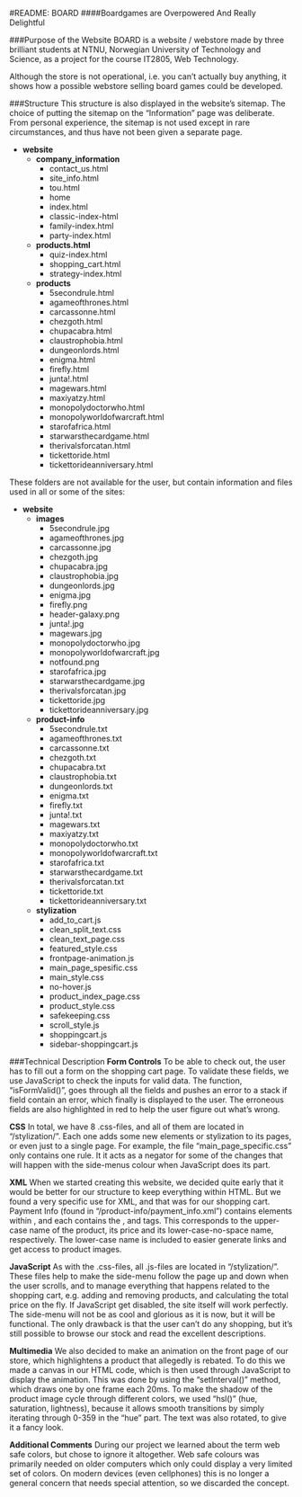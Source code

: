 #README: BOARD
####Boardgames are Overpowered And Really Delightful

###Purpose of the Website
BOARD is a website / webstore made by three brilliant students at NTNU, Norwegian University of Technology and Science, as a project for the course IT2805, Web Technology.

Although the store is not operational, i.e. you can’t actually buy anything, it shows how a possible webstore selling board games could be developed.

###Structure
This structure is also displayed in the website’s sitemap. The choice of putting the sitemap on the “Information” page was deliberate. From personal experience, the sitemap is not used except in rare circumstances, and thus have not been given a separate page.

- **website**
	- **company_information**
		- contact_us.html
		- site_info.html
		- tou.html
		- home
		- index.html
		- classic-index-html
		- family-index.html
		- party-index.html
	- **products.html**
		- quiz-index.html
		- shopping_cart.html
		- strategy-index.html
	- **products**
		- 5secondrule.html
		- agameofthrones.html
		- carcassonne.html
		- chezgoth.html
		- chupacabra.html
		- claustrophobia.html
		- dungeonlords.html
		- enigma.html
		- firefly.html
		- junta!.html
		- magewars.html
		- maxiyatzy.html
		- monopolydoctorwho.html
		- monopolyworldofwarcraft.html
		- starofafrica.html
		- starwarsthecardgame.html
		- therivalsforcatan.html
		- tickettoride.html
		- tickettorideanniversary.html

These folders are not available for the user, but contain information and files used in all or some of the sites:

- **website**
	- **images**
		- 5secondrule.jpg
		- agameofthrones.jpg
		- carcassonne.jpg
		- chezgoth.jpg
		- chupacabra.jpg
		- claustrophobia.jpg
		- dungeonlords.jpg
		- enigma.jpg
		- firefly.png
		- header-galaxy.png
		- junta!.jpg
		- magewars.jpg
		- monopolydoctorwho.jpg
		- monopolyworldofwarcraft.jpg
		- notfound.png
		- starofafrica.jpg
		- starwarsthecardgame.jpg
		- therivalsforcatan.jpg
		- tickettoride.jpg
		- tickettorideanniversary.jpg
	- **product-info**
		- 5secondrule.txt
		- agameofthrones.txt
		- carcassonne.txt
		- chezgoth.txt
		- chupacabra.txt
		- claustrophobia.txt
		- dungeonlords.txt
		- enigma.txt
		- firefly.txt
		- junta!.txt
		- magewars.txt
		- maxiyatzy.txt
		- monopolydoctorwho.txt
		- monopolyworldofwarcraft.txt
		- starofafrica.txt
		- starwarsthecardgame.txt
		- therivalsforcatan.txt
		- tickettoride.txt
		- tickettorideanniversary.txt
	- **stylization**
		- add_to_cart.js
		- clean_split_text.css
		- clean_text_page.css
		- featured_style.css
		- frontpage-animation.js
		- main_page_spesific.css
		- main_style.css
		- no-hover.js
		- product_index_page.css
		- product_style.css
		- safekeeping.css
		- scroll_style.js
		- shoppingcart.js
		- sidebar-shoppingcart.js

###Technical Description
**Form Controls**
To be able to check out, the user has to fill out a form on the shopping cart page. To validate these fields, we use JavaScript to check the inputs for valid data. The function, “isFormValid()”, goes through all the fields and pushes an error to a stack if field contain an error, which finally is displayed to the user. The erroneous fields are also highlighted in red to help the user figure out what’s wrong.

**CSS**
In total, we have 8 .css-files, and all of them are located in “/stylization/”. Each one adds some new elements or stylization to its pages, or even just to a single page. For example, the file “main_page_specific.css” only contains one rule. It it acts as a negator for some of the changes that will happen with the side-menus colour when JavaScript does its part.

**XML**
When we started creating this website, we decided quite early that it would be better for our structure to keep everything within HTML. But we found a very specific use for XML, and that was for our shopping cart. Payment Info (found in “/product-info/payment_info.xml”) contains <product> elements within <products>, and each <product> contains the <name>, <price> and <filename> tags. This corresponds to the upper-case name of the product, its price and its lower-case-no-space name, respectively. The lower-case name is included to easier generate links and get access to product images.

**JavaScript**
As with the .css-files, all .js-files are located in “/stylization/”. These files help to make the side-menu follow the page up and down when the user scrolls, and to manage everything that happens related to the shopping cart, e.g. adding and removing products, and calculating the total price on the fly.
If JavaScript get disabled, the site itself will work perfectly. The side-menu will not be as cool and glorious as it is now, but it will be functional. The only drawback is that the user can’t do any shopping, but it’s still possible to browse our stock and read the excellent descriptions.

**Multimedia**
We also decided to make an animation on the front page of our store, which highlightens a product that allegedly is rebated. To do this we made a canvas in our HTML code, which is then used through JavaScript to display the animation. This was done by using the “setInterval()” method, which draws one by one frame each 20ms. To make the shadow of the product image cycle through different colors, we used “hsl()” (hue, saturation, lightness), because it allows smooth transitions by simply iterating through 0-359 in the “hue” part. The text was also rotated, to give it a fancy look.

**Additional Comments**
During our project we learned about the term web safe colors, but chose to ignore it altogether. Web safe colours was primarily needed on older computers which only could display a very limited set of colors. On modern devices (even cellphones) this is no longer a general concern that needs special attention, so we discarded the concept.
